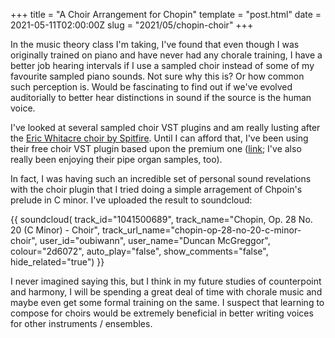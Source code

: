 +++
title = "A Choir Arrangement for Chopin"
template = "post.html"
date = 2021-05-11T02:00:00Z
slug = "2021/05/chopin-choir"
+++

In the music theory class I'm taking, I've found that even though I was originally trained on piano and have never had any chorale training, I have a better job hearing intervals if I use a sampled choir instead of some of my favourite sampled piano sounds. Not sure why this is? Or how common such perception is. Would be fascinating to find out if we've evolved auditorially to better hear distinctions in sound if the source is the human voice.

I've looked at several sampled choir VST plugins and am really lusting after the [Eric Whitacre choir by Spitfire](https://www.spitfireaudio.com/shop/a-z/eric-whitacre-choir/). Until I can afford that, I've been using their free choir VST plugin based upon the premium one ([link](https://labs.spitfireaudio.com/choir); I've also really been enjoying their pipe organ samples, too).

In fact, I was having such an incredible set of personal sound revelations with the choir plugin that I tried doing a simple arragement of Chpoin's prelude in C minor. I've uploaded the result to soundcloud:

{{ soundcloud(
       track_id="1041500689",
       track_name="Chopin, Op. 28 No. 20 (C Minor) - Choir",
       track_url_name="chopin-op-28-no-20-c-minor-choir",
       user_id="oubiwann",
       user_name="Duncan McGreggor",
       colour="2d6072",
       auto_play="false",
       show_comments="false",
       hide_related="true") }}

I never imagined saying this, but I think in my future studies of counterpoint and harmony, I will be spending a great deal of time with chorale music and maybe even get some formal training on the same. I suspect that learning to compose for choirs would be extremely beneficial in better writing voices for other instruments / ensembles.
